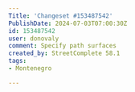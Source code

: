 ```yaml
---
Title: 'Changeset #153487542'
PublishDate: 2024-07-03T07:00:30Z
id: 153487542
user: donovaly
comment: Specify path surfaces
created_by: StreetComplete 58.1
tags:
- Montenegro

---
```

